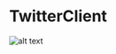 # TwitterClient

![alt text](https://user-images.githubusercontent.com/19505152/29786496-a8398cbe-8c2b-11e7-8680-e28d5b976ba2.png)
